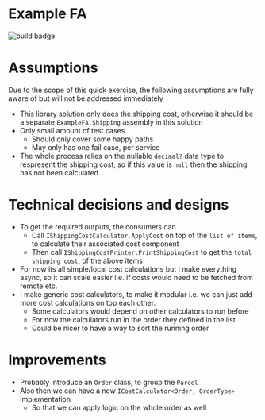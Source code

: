 # Example FA

![build badge](https://github.com/hxhieu/example-fa/actions/workflows/code-build.yml/badge.svg)

# Assumptions
Due to the scope of this quick exercise, the following assumptions are fully aware of but will not be addressed immediately

- This library solution only does the shipping cost, otherwise it should be a separate `ExampleFA.Shipping` assembly in this solution
- Only small amount of test cases
  - Should only cover some happy paths
  - May only has one fail case, per service
- The whole process relies on the nullable `decimal?` data type to respresent the shipping cost, so if this value is `null` then the shipping has not been calculated.

# Technical decisions and designs
- To get the required outputs, the consumers can
  - Call `IShippingCostCalculator.ApplyCost` on top of the `list of items`, to calculate their associated cost component
  - Then call `IShippingCostPrinter.PrintShippingCost` to get the `total shipping cost`, of the above items
- For now its all simple/local cost calculations but I make everything async, so it can scale easier i.e. if costs would need to be fetched from remote etc.
- I make generic cost calculators, to make it modular i.e. we can just add more cost calculations on top each other.
  - Some calculators would depend on other calculators to run before
  - For now the calculators run in the order they defined in the list
  - Could be nicer to have a way to sort the running order

# Improvements
- Probably introduce an `Order` class, to group the `Parcel`
- Also then we can have a new `ICostCalculator<Order, OrderType>` implementation
  - So that we can apply logic on the whole order as well